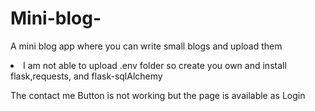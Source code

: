 # Mini-blog-
A mini blog app where you can write small blogs and upload them
<li>
  I am not able to upload .env folder so create you own and install flask,requests, and flask-sqlAlchemy
</li>
<p>
  The contact me Button is not working but the page is available as Login 
</p>
